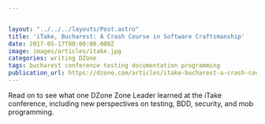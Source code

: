 ```yaml
---


layout: "../../../layouts/Post.astro"
title: 'iTake, Bucharest: A Crash Course in Software Craftsmanship'
date: 2017-05-17T00:00:00.000Z
image: images/articles/itake.jpg
categories: writing DZone
tags: bucharest conference testing documentation programming
publication_url: https://dzone.com/articles/itake-bucharest-a-crash-course-in-software-craftsm
---
```


Read on to see what one DZone Zone Leader learned at the iTake conference, including new perspectives on testing, BDD, security, and mob programming.
